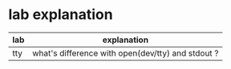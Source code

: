# lab explanation

| lab | explanation                                       |
|-----|---------------------------------------------------|
| tty | what's difference with open(dev/tty) and stdout ? |

